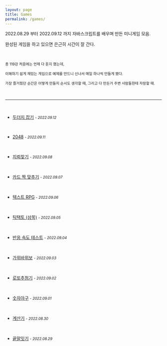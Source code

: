 ```yaml
---
layout: page
title: Games
permalink: /games/
---
```


2022.08.29 부터 2022.09.12 까지 자바스크립트를 배우며 만든 미니게임 모음.

완성된 게임을 하고 있으면 은근히 시간이 잘 간다.
 
<br>

<small>총 119강 처음에는 언제 다 듣지 했는데, </small>

<small>이해하기 쉽게 재밌는 게임으로 예제를 만드니 신나서 매일 하나씩 만들게 됐다.</small>

<small>가장 즐거웠던 순간은 어떻게 만들지 순서도 생각할 때, 그리고 다 만든거 주변 사람들한테 자랑할 때.</small>

<br>

***

<br>

- [두더지 잡기](../study/whack_a_mole/) <small>- *2022.09.12*</small>

<br>

- [2048](../study/2048/) <small>- *2022.09.11*</small>

<br>

- [지뢰찾기](../study/minesweeper/) <small>- *2022.09.08*</small>

<br>

- [카드 짝 맞추기](../study/pairing_cards/) <small>- *2022.09.07*</small>

<br>

- [텍스트 RPG](../study/text_rpg/) <small>- *2022.09.06*</small>

<br>

- [틱택토 (삼목)](../study/tictactoe/) <small>- *2022.09.05*</small>

<br>

- [반응 속도 테스트](../study/reaction_time/) <small>- *2022.09.04*</small>

<br>

- [가위바위보](../study/rock_paper_scissors/) <small>- *2022.09.03*</small>

<br>

- [로또추첨기](../study/lotto/) <small>- *2022.09.02*</small>

<br>

- [숫자야구](../study/number_baseball/) <small>- *2022.09.01*</small>

<br>

- [계산기](../study/calculator/) <small>- *2022.08.30*</small>

<br>

- [끝말잇기](../study/word_relay/) <small>- *2022.08.29*</small>

